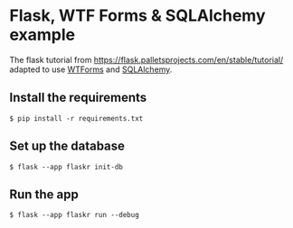 # Flask, WTF Forms & SQLAlchemy example

The flask tutorial from
https://flask.palletsprojects.com/en/stable/tutorial/ adapted to use
[WTForms](https://wtforms.readthedocs.io/en/3.2.x/) and
[SQLAlchemy](https://www.sqlalchemy.org/).

## Install the requirements

```
$ pip install -r requirements.txt
```

## Set up the database

```
$ flask --app flaskr init-db
```

## Run the app

```
$ flask --app flaskr run --debug
```
